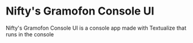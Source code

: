 # Nifty's Gramofon Console UI
Nifty's Gramofon Console UI is a console app made with Textualize that runs in the console